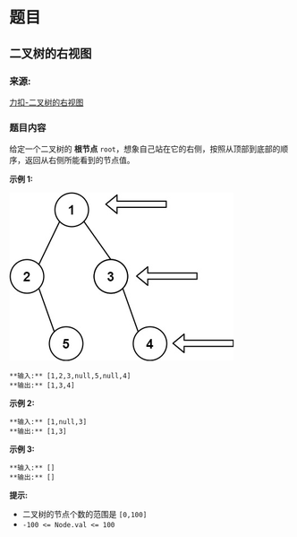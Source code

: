 # 题目

## 二叉树的右视图

### 来源:

[力扣-二叉树的右视图](https://leetcode-cn.com/problems/binary-tree-right-side-view/)

### 题目内容

给定一个二叉树的 **根节点** `root`，想象自己站在它的右侧，按照从顶部到底部的顺序，返回从右侧所能看到的节点值。

**示例 1:**

![](./tree.jpg)

    
    
    **输入:** [1,2,3,null,5,null,4]
    **输出:** [1,3,4]
    

**示例 2:**

    
    
    **输入:** [1,null,3]
    **输出:** [1,3]
    

**示例 3:**

    
    
    **输入:** []
    **输出:** []
    

**提示:**

  * 二叉树的节点个数的范围是 `[0,100]`
  * `-100 <= Node.val <= 100`

